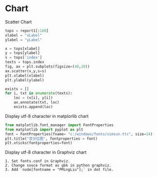 # Chart
Scatter Chart
```python
tops = report1[:100]
xlabel = "xLabel"
ylabel = "yLabel"

x = tops[xlabel]
y = tops[ylabel]
s = tops['index']
texts = tops.index
fig, ax = plt.subplots(figsize=(40,20))
ax.scatter(x,y,s=s)
plt.xlabel(xlabel)
plt.ylabel(ylabel)

exists = []
for i, txt in enumerate(texts):
    loc = (x[i], y[i])
    ax.annotate(txt, loc)
    exists.append(loc)
```

Display utf-8 character in matplorlib chart
```python
from matplotlib.font_manager import FontProperties
from matplotlib import pyplot as plt
font = FontProperties(fname= "c:/windows/fonts/simsun.ttc", size=14)
plt.title("百分位图", fontproperties = font)
plt.xticks(fontproperties=font)
```
Display utf-8 character in Graphviz chart

    1. Set fonts.conf in Graphviz.
    2. Change souce format as gbk in python graphviz.
    3. Add `node[fontname = "PMingLiu"];` in dot file.